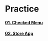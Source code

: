 ﻿# Practice

#### [01. Checked Menu](https://github.com/AndriiKot/JS__Courses__/tree/master/Alexandr_Dudukalo/2024__JS-Basic/Practice/_01_checked_menu)

#### [02. Store App](https://github.com/AndriiKot/JS__Courses__/tree/master/Alexandr_Dudukalo/2024__JS-Basic/Practice/_02_store_app)
